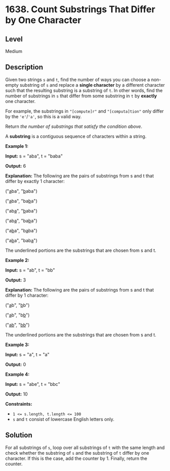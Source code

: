 # 1638. Count Substrings That Differ by One Character
## Level
Medium

## Description
Given two strings `s` and `t`, find the number of ways you can choose a non-empty substring of `s` and replace a **single character** by a different character such that the resulting substring is a substring of `t`. In other words, find the number of substrings in `s` that differ from some substring in `t` by **exactly** one character.

For example, the substrings in `"[compute]r"` and `"[computa]tion"` only differ by the `'e'`/`'a'`, so this is a valid way.

Return *the number of substrings that satisfy the condition above*.

A **substring** is a contiguous sequence of characters within a string.

**Example 1:**

**Input:** s = "aba", t = "baba"

**Output:** 6

**Explanation:** The following are the pairs of substrings from s and t that differ by exactly 1 character:

("<u>a</u>ba", "<u>b</u>aba")

("<u>a</u>ba", "ba<u>b</u>a")

("ab<u>a</u>", "<u>b</u>aba")

("ab<u>a</u>", "ba<u>b</u>a")

("a<u>b</u>a", "b<u>a</u>ba")

("a<u>b</u>a", "bab<u>a</u>")

The underlined portions are the substrings that are chosen from s and t.

**Example 2:**

**Input:** s = "ab", t = "bb"

**Output:** 3

**Explanation:** The following are the pairs of substrings from s and t that differ by 1 character:

("<u>a</u>b", "<u>b</u>b")

("<u>a</u>b", "b<u>b</u>")

("<u>ab</u>", "<u>bb</u>")

The underlined portions are the substrings that are chosen from s and t.

**Example 3:**

**Input:** s = "a", t = "a"

**Output:** 0

**Example 4:**

**Input:** s = "abe", t = "bbc"

**Output:** 10

**Constraints:**

* `1 <= s.length, t.length <= 100`
* `s` and `t` consist of lowercase English letters only.

## Solution
For all substrings of `s`, loop over all substrings of `t` with the same length and check whether the substring of `s` and the substring of `t` differ by one character. If this is the case, add the counter by 1. Finally, return the counter.
